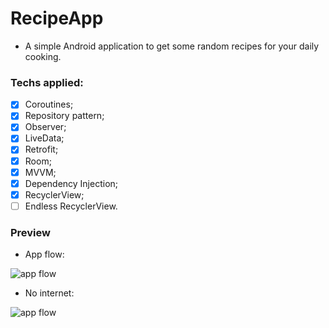 # RecipeApp
- A simple Android application to get some random recipes for your daily cooking.


### Techs applied:
- [x] Coroutines;
- [x] Repository pattern;
- [x] Observer;
- [x] LiveData;
- [x] Retrofit;
- [x] Room;
- [x] MVVM;
- [x] Dependency Injection;
- [x] RecyclerView;
- [ ] Endless RecyclerView.

### Preview

- App flow:

<img src="https://i.imgur.com/9aKSDFs.gif" alt="app flow" />

- No internet:

  

<img src="https://i.imgur.com/Vcf9JV9.gif" alt="app flow" />